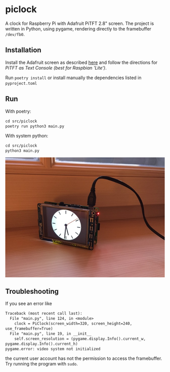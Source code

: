 # piclock

A clock for Raspberry Pi with Adafruit PiTFT 2.8" screen. The project is written in Python, using pygame, rendering
directly to the framebuffer `/dev/fb0`. 

## Installation

Install the Adafruit screen as described [here](https://learn.adafruit.com/adafruit-pitft-28-inch-resistive-touchscreen-display-raspberry-pi/easy-install-2) and follow the directions for _PiTFT as Text Console (best for Raspbian 'Lite')_.

Run `poetry install` or install manually the dependencies listed in `pyproject.toml`

## Run

With poetry:
```
cd src/piclock
poetry run python3 main.py
```

With system python:
```
cd src/piclock
python3 main.py
```

![piclock](images/IMG_5926.jpeg)


## Troubleshooting

If you see an error like
```
Traceback (most recent call last):
  File "main.py", line 124, in <module>
    clock = PiClock(screen_width=320, screen_height=240, use_framebuffer=True)
  File "main.py", line 19, in __init__
    self.screen_resolution = (pygame.display.Info().current_w, pygame.display.Info().current_h)
pygame.error: video system not initialized
```
the current user account has not the permission to access the framebuffer. Try running the program with `sudo`.
